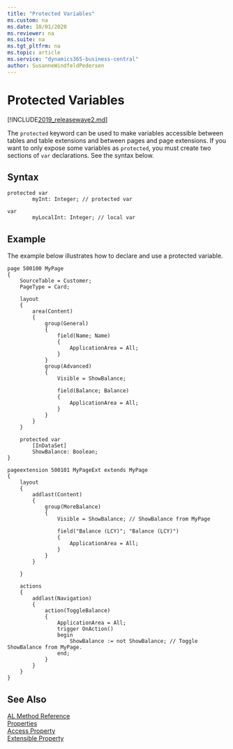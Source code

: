 ```yaml
---
title: "Protected Variables"
ms.custom: na
ms.date: 10/01/2020
ms.reviewer: na
ms.suite: na
ms.tgt_pltfrm: na
ms.topic: article
ms.service: "dynamics365-business-central"
author: SusanneWindfeldPedersen
---
```


# Protected Variables

[!INCLUDE[2019_releasewave2.md](../includes/2019_releasewave2.md)]

The `protected` keyword can be used to make variables accessible between tables and table extensions and between pages and page extensions. If you want to only expose some variables as `protected`, you must create two sections of `var` declarations. See the syntax below.

## Syntax
```AL
protected var
        myInt: Integer; // protected var

var
        myLocalInt: Integer; // local var
```

## Example
The example below illustrates how to declare and use a protected variable.

```AL
page 500100 MyPage
{
    SourceTable = Customer;
    PageType = Card;

    layout
    {
        area(Content)
        {
            group(General)
            {
                field(Name; Name)
                {
                    ApplicationArea = All;
                }
            }
            group(Advanced)
            {
                Visible = ShowBalance;

                field(Balance; Balance)
                {
                    ApplicationArea = All;
                }
            }
        }
    }

    protected var
        [InDataSet]
        ShowBalance: Boolean;
}

pageextension 500101 MyPageExt extends MyPage
{
    layout
    {
        addlast(Content)
        {
            group(MoreBalance)
            {
                Visible = ShowBalance; // ShowBalance from MyPage

                field("Balance (LCY)"; "Balance (LCY)")
                {
                    ApplicationArea = All;
                }
            }
        }

    }

    actions
    {
        addlast(Navigation)
        {
            action(ToggleBalance)
            {
                ApplicationArea = All;
                trigger OnAction()
                begin
                    ShowBalance := not ShowBalance; // Toggle ShowBalance from MyPage.
                end;
            }
        }
    }
}
```

## See Also  
[AL Method Reference](methods/devenv-al-method-reference.md)   
[Properties](properties/devenv-properties.md)  
[Access Property](properties/devenv-access-property.md)  
[Extensible Property](properties/devenv-extensible-property.md)
